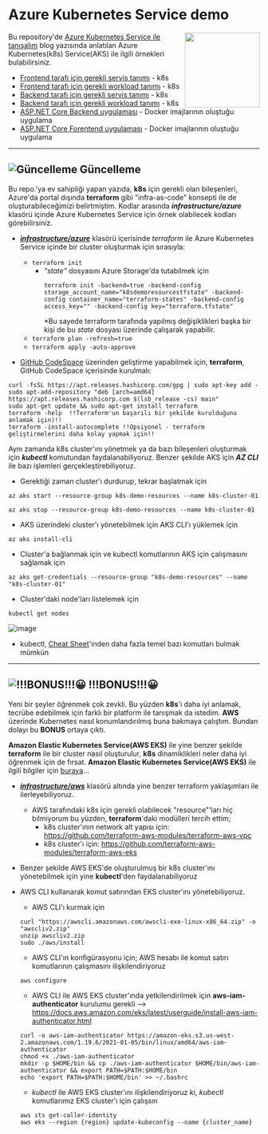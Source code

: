 # Azure Kubernetes Service demo


<img align="right" width="150" height="150" src="https://user-images.githubusercontent.com/4550197/125051903-18342780-e0ac-11eb-976b-99af7e9e2f9f.png">


Bu repository'de [Azure Kubernetes Service ile tanışalım](https://www.minepla.net/2020/08/azure-kubernetes-service-ile-tanisalim/) blog yazısında anlatılan Azure Kubernetes(k8s) Service(AKS) ile ilgili örnekleri bulabilirsiniz.

  - [Frontend tarafı için gerekli servis tanımı](https://github.com/ardacetinkaya/azure-k8s-service/blob/master/k8s/azure_aks/1_basic/frontend_service/service.yaml) - k8s
  - [Frontend tarafı için gerekli workload tanımı](https://github.com/ardacetinkaya/azure-k8s-service/blob/master/k8s/azure_aks/1_basic/deployment_frontend.yaml) - k8s
  - [Backend tarafı için gerekli servis tanımı](https://github.com/ardacetinkaya/azure-k8s-service/blob/master/k8s/azure_aks/1_basic/backend_service/service.yaml) - k8s
  - [Backend tarafı için gerekli workload tanımı](https://github.com/ardacetinkaya/azure-k8s-service/blob/master/k8s/azure_aks/1_basic/deployment_backend.yaml) - k8s
  - [ASP.NET Core Backend uygulaması](https://github.com/ardacetinkaya/azure-k8s-service/tree/master/SampleAPI) - Docker imajlarının oluştuğu uygulama
  - [ASP.NET Core Forentend uygulaması](https://github.com/ardacetinkaya/azure-k8s-service/tree/master/SampleApp) - Docker imajlarının oluştuğu uygulama



-------------------------------------------------------------------------------

## ![Güncelleme](https://via.placeholder.com/15/1589F0/000000?text=+) Güncelleme
Bu repo.'ya ev sahipliği yapan yazıda, **k8s** için gerekli olan bileşenleri, Azure'da portal dışında __terraform__ gibi "infra-as-code" konsepti ile de oluşturabileceğimizi belirtmiştim. Kodlar arasında **_infrastructure/azure_** klasörü içinde Azure Kubernetes Service için örnek olabilecek kodları görebilirsiniz.

- **_[infrastructure/azure](https://github.com/ardacetinkaya/azure-k8s-service/tree/master/infrastructure/azure)_** klasörü içerisinde _terraform_ ile Azure Kubernetes Service içinde bir cluster oluşturmak için sırasıyla:
  - ```terraform init```
    - _"state"_ dosyasını Azure Storage'da tutabilmek için
       ``` 
       terraform init -backend=true -backend-config storage_account_name="k8sdemoresourcestfstate" -backend-config container_name="terraform-states" -backend-config access_key="" -backend-config key="terraform.tfstate"
       ```
       *Bu sayede terraform tarafında yapılmış değişiklikleri başka bir kişi de bu _state_ dosyası üzerinde çalışarak yapabilir.
  - ```terraform plan -refresh=true``` 
  - ```terraform apply -auto-approve```

- [GitHub CodeSpace](https://github.com/features/codespaces) üzerinden geliştirme yapabilmek için, __terraform__, GitHub CodeSpace içerisinde kurulmalı:
```
curl -fsSL https://apt.releases.hashicorp.com/gpg | sudo apt-key add -
sudo apt-add-repository "deb [arch=amd64] https://apt.releases.hashicorp.com $(lsb_release -cs) main"
sudo apt-get update && sudo apt-get install terraform
terraform -help  !!Terraform'un başarılı bir şekilde kurulduğunu anlamak için)!!
terraform -install-autocomplete !!Opsiyonel - terraform geliştirmelerini daha kolay yapmak için!!
```

Aynı zamanda k8s cluster'ını yönetmek ya da bazı bileşenleri oluşturmak için **_kubectl_** komutundan faydalanabiliyoruz. Benzer şekilde AKS için **_AZ CLI_** ile bazı işlemleri gerçekleştirebiliyoruz.

- Gerektiği zaman cluster'ı durdurup, tekrar başlatmak için
```
az aks start --resource-group k8s-demo-resources --name k8s-cluster-01

az aks stop --resource-group k8s-demo-resources --name k8s-cluster-01
```

- AKS üzerindeki cluster'ı yönetebilmek için AKS CLI'ı yüklemek için
```
az aks install-cli
```

- Cluster'a bağlanmak için ve kubectl komutlarının AKS için çalışmasını sağlamak için
```
az aks get-credentials --resource-group "k8s-demo-resources" --name "k8s-cluster-01"
```

- Cluster'daki node'ları listelemek için
```
kubectl get nodes
```
![image](https://user-images.githubusercontent.com/4550197/125045240-727dba00-e0a5-11eb-9e36-f77ec899897c.png)

- kubectl, [Cheat Sheet](https://kubernetes.io/docs/reference/kubectl/cheatsheet/)'inden daha fazla temel bazı komutları bulmak mümkün


-------------------------------------------------------------------------------
## ![!!!BONUS!!!😀](https://via.placeholder.com/15/c5f015/000000?text=+) !!!BONUS!!!😀 

Yeni bir şeyler öğrenmek çok zevkli. Bu yüzden **k8s**'i daha iyi anlamak, tecrübe edebilmek için farklı bir platform ile tanışmak da istedim. **AWS** üzerinde Kubernetes nasıl konumlandırılmış buna bakmaya çalıştım. Bundan dolayı bu **BONUS** ortaya çıktı.

**Amazon Elastic Kubernetes Service(AWS EKS)** ile yine benzer şekilde __terraform__ ile bir cluster nasıl oluşturulur, __k8s__ dinamiklikleri neler daha iyi öğrenmek için de fırsat. **Amazon Elastic Kubernetes Service(AWS EKS)** ile ilgili bilgiler için [buraya](https://docs.aws.amazon.com/eks/latest/userguide/what-is-eks.html)... 


- **_[infrastructure/aws](https://github.com/ardacetinkaya/azure-k8s-service/tree/master/infrastructure/aws)_** klasörü altında yine benzer terraform yaklaşımları ile ilerleyebiliyoruz.
  - AWS tarafındaki k8s için gerekli olabilecek "resource"'ları hiç bilmiyorum bu yüzden, **terraform**'daki modülleri tercih ettim;
    - k8s cluster'ının network alt yapısı için: https://github.com/terraform-aws-modules/terraform-aws-vpc
    - k8s cluster'ı için: https://github.com/terraform-aws-modules/terraform-aws-eks

- Benzer şekilde AWS EKS'de oluşturulmuş bir k8s cluster'ını yönetebilmek için yine **kubectl**'den faydalanabiliyoruz
- AWS CLI kullanarak komut satırından EKS cluster'ını yönetebiliyoruz.
  - AWS CLI'ı kurmak için
  ```
  curl "https://awscli.amazonaws.com/awscli-exe-linux-x86_64.zip" -o "awscliv2.zip"
  unzip awscliv2.zip
  sudo ./aws/install
  ```

  - AWS CLI'ın konfigürasyonu için; AWS hesabı ile komut satırı komutlarının çalışmasını ilişkilendiriyoruz
  ```
  aws configure
  ```

  - AWS CLI ile AWS EKS cluster'ında yetkilendirilmek için __aws-iam-authenticator__ kurulumu gerekli --> https://docs.aws.amazon.com/eks/latest/userguide/install-aws-iam-authenticator.html
  ```
  curl -o aws-iam-authenticator https://amazon-eks.s3.us-west-2.amazonaws.com/1.19.6/2021-01-05/bin/linux/amd64/aws-iam-authenticator
  chmod +x ./aws-iam-authenticator
  mkdir -p $HOME/bin && cp ./aws-iam-authenticator $HOME/bin/aws-iam-authenticator && export PATH=$PATH:$HOME/bin
  echo 'export PATH=$PATH:$HOME/bin' >> ~/.bashrc
  ```

  - _kubectl_ ile AWS EKS cluster'ını ilişkilendiriyoruz ki, _kubectl_ komutlarımız EKS cluster'ı için çalışsın
  ```
  aws sts get-caller-identity
  aws eks --region {region} update-kubeconfig --name {cluster_name}
  ```
  
  
